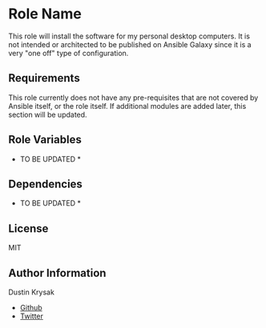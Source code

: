 Role Name
=========

This role will install the software for my personal desktop computers. It is not intended or architected to be published on Ansible Galaxy since it is a very "one off" type of configuration.

Requirements
------------

This role currently does not have any pre-requisites that are not covered by Ansible itself, or the role itself. If additional modules are added later, this section will be updated.

Role Variables
--------------

* TO BE UPDATED *

Dependencies
------------

* TO BE UPDATED *

License
-------

MIT

Author Information
------------------

Dustin Krysak

* [Github](https://github.com/bashfulrobot)
* [Twitter](https://twitter.com/bashfulrobot)
